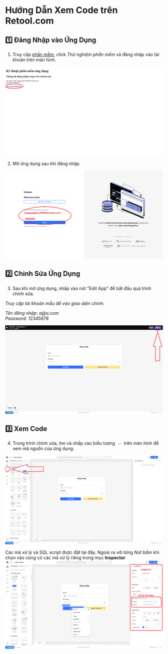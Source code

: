 # Hướng Dẫn Xem Code trên Retool.com

## 1️⃣ Đăng Nhập vào Ứng Dụng

1. Truy cập [phần mềm](https://dark-greencat.github.io/AGV_Server/), click *Thử nghiệm phần mềm* và đăng nhập vào tài khoản trên màn hình.

![Open App](./images/open_app1.png)

2. Mở ứng dụng sau khi đăng nhập.

![Open App](./images/open_app2.png)

## 2️⃣ Chỉnh Sửa Ứng Dụng

3. Sau khi mở ứng dụng, nhấp vào nút "Edit App" để bắt đầu quá trình chỉnh sửa.

_Truy cập tài khoản mẫu để vào giao diện chính:_

_Tên đăng nhập: a@a.com_  
_Password: 12345678_


![Edit App](./images/edit_app.png)

## 3️⃣ Xem Code

4. Trong trình chỉnh sửa, tìm và nhấp vào biểu tượng <img src="./images/code_icon.png" alt="Code Icon" style="height: 1em; vertical-align: middle;"> trên màn hình để xem mã nguồn của ứng dụng.

![View Code](./images/view_code.png)

Các mã xử lý và SQL script được đặt tại đây. Ngoài ra với từng *Nút bấm* khi chọn vào cũng có các mã xử lý riêng trong mục **Inspector**
![Button](./images/button.png)
